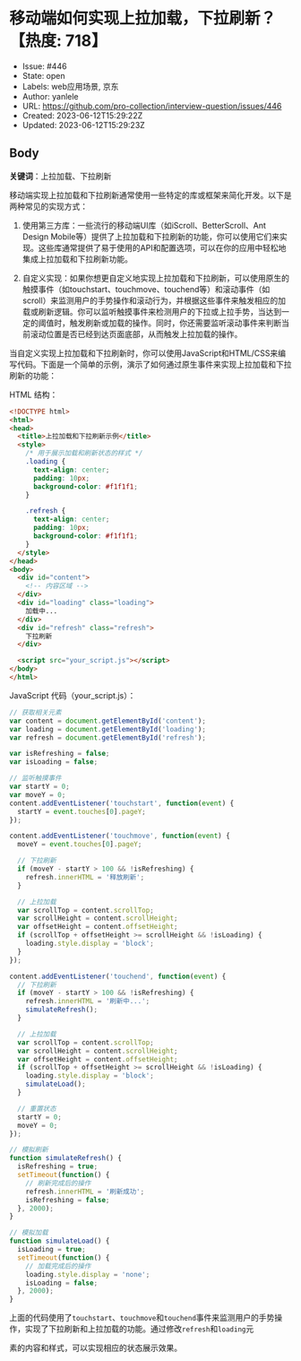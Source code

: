 # 移动端如何实现上拉加载，下拉刷新？【热度: 718】

- Issue: #446
- State: open
- Labels: web应用场景, 京东
- Author: yanlele
- URL: https://github.com/pro-collection/interview-question/issues/446
- Created: 2023-06-12T15:29:22Z
- Updated: 2023-06-12T15:29:23Z

## Body

**关键词**：上拉加载、下拉刷新

移动端实现上拉加载和下拉刷新通常使用一些特定的库或框架来简化开发。以下是两种常见的实现方式：

1. 使用第三方库：一些流行的移动端UI库（如iScroll、BetterScroll、Ant Design Mobile等）提供了上拉加载和下拉刷新的功能，你可以使用它们来实现。这些库通常提供了易于使用的API和配置选项，可以在你的应用中轻松地集成上拉加载和下拉刷新功能。

2. 自定义实现：如果你想更自定义地实现上拉加载和下拉刷新，可以使用原生的触摸事件（如touchstart、touchmove、touchend等）和滚动事件（如scroll）来监测用户的手势操作和滚动行为，并根据这些事件来触发相应的加载或刷新逻辑。你可以监听触摸事件来检测用户的下拉或上拉手势，当达到一定的阈值时，触发刷新或加载的操作。同时，你还需要监听滚动事件来判断当前滚动位置是否已经到达页面底部，从而触发上拉加载的操作。

当自定义实现上拉加载和下拉刷新时，你可以使用JavaScript和HTML/CSS来编写代码。下面是一个简单的示例，演示了如何通过原生事件来实现上拉加载和下拉刷新的功能：

HTML 结构：
```html
<!DOCTYPE html>
<html>
<head>
  <title>上拉加载和下拉刷新示例</title>
  <style>
    /* 用于展示加载和刷新状态的样式 */
    .loading {
      text-align: center;
      padding: 10px;
      background-color: #f1f1f1;
    }

    .refresh {
      text-align: center;
      padding: 10px;
      background-color: #f1f1f1;
    }
  </style>
</head>
<body>
  <div id="content">
    <!-- 内容区域 -->
  </div>
  <div id="loading" class="loading">
    加载中...
  </div>
  <div id="refresh" class="refresh">
    下拉刷新
  </div>

  <script src="your_script.js"></script>
</body>
</html>
```

JavaScript 代码（your_script.js）：
```javascript
// 获取相关元素
var content = document.getElementById('content');
var loading = document.getElementById('loading');
var refresh = document.getElementById('refresh');

var isRefreshing = false;
var isLoading = false;

// 监听触摸事件
var startY = 0;
var moveY = 0;
content.addEventListener('touchstart', function(event) {
  startY = event.touches[0].pageY;
});

content.addEventListener('touchmove', function(event) {
  moveY = event.touches[0].pageY;

  // 下拉刷新
  if (moveY - startY > 100 && !isRefreshing) {
    refresh.innerHTML = '释放刷新';
  }

  // 上拉加载
  var scrollTop = content.scrollTop;
  var scrollHeight = content.scrollHeight;
  var offsetHeight = content.offsetHeight;
  if (scrollTop + offsetHeight >= scrollHeight && !isLoading) {
    loading.style.display = 'block';
  }
});

content.addEventListener('touchend', function(event) {
  // 下拉刷新
  if (moveY - startY > 100 && !isRefreshing) {
    refresh.innerHTML = '刷新中...';
    simulateRefresh();
  }

  // 上拉加载
  var scrollTop = content.scrollTop;
  var scrollHeight = content.scrollHeight;
  var offsetHeight = content.offsetHeight;
  if (scrollTop + offsetHeight >= scrollHeight && !isLoading) {
    loading.style.display = 'block';
    simulateLoad();
  }

  // 重置状态
  startY = 0;
  moveY = 0;
});

// 模拟刷新
function simulateRefresh() {
  isRefreshing = true;
  setTimeout(function() {
    // 刷新完成后的操作
    refresh.innerHTML = '刷新成功';
    isRefreshing = false;
  }, 2000);
}

// 模拟加载
function simulateLoad() {
  isLoading = true;
  setTimeout(function() {
    // 加载完成后的操作
    loading.style.display = 'none';
    isLoading = false;
  }, 2000);
}
```

上面的代码使用了`touchstart`、`touchmove`和`touchend`事件来监测用户的手势操作，实现了下拉刷新和上拉加载的功能。通过修改`refresh`和`loading`元

素的内容和样式，可以实现相应的状态展示效果。


